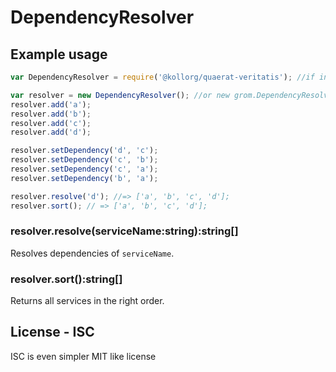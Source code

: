 DependencyResolver
==================

## Example usage

```js
var DependencyResolver = require('@kollorg/quaerat-veritatis'); //if in node env

var resolver = new DependencyResolver(); //or new grom.DependencyResolver(); when in browser env
resolver.add('a');
resolver.add('b');
resolver.add('c');
resolver.add('d');

resolver.setDependency('d', 'c');
resolver.setDependency('c', 'b');
resolver.setDependency('c', 'a');
resolver.setDependency('b', 'a');

resolver.resolve('d'); //=> ['a', 'b', 'c', 'd'];
resolver.sort(); // => ['a', 'b', 'c', 'd'];
```

### resolver.resolve(serviceName:string):string[]

Resolves dependencies of `serviceName`.

### resolver.sort():string[]

Returns all services in the right order.

## License - ISC

ISC is even simpler MIT like license
